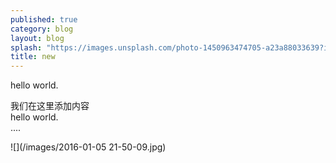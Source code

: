 ```yaml
---
published: true
category: blog
layout: blog
splash: "https://images.unsplash.com/photo-1450963474705-a23a88033639?ixlib=rb-0.3.5&q=80&fm=jpg&crop=entropy&s=85f4f57a8802afa6991f5966dcc06709"
title: new
---
```


hello world.

我们在这里添加内容  
hello world.  
....


![](/images/2016-01-05 21-50-09.jpg)
